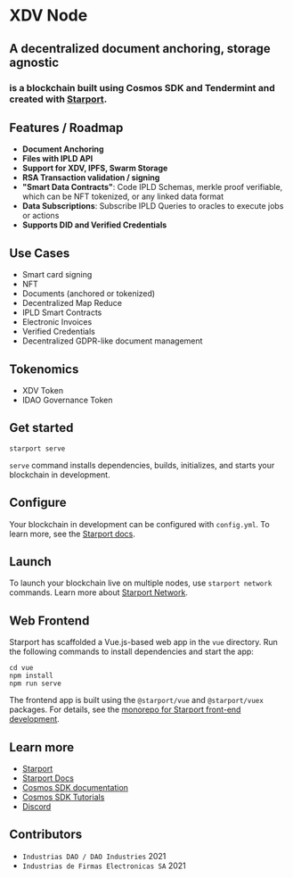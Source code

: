 # XDV Node

## A decentralized document anchoring, storage agnostic
### is a blockchain built using Cosmos SDK and Tendermint and created with [Starport](https://github.com/tendermint/starport).


## Features / Roadmap

- **Document Anchoring**
- **Files with IPLD API**
- **Support for XDV, IPFS, Swarm Storage**
- **RSA Transaction validation / signing**
- **"Smart Data Contracts"**: Code IPLD Schemas, merkle proof verifiable, which can be NFT tokenized, or any linked data format
- **Data Subscriptions**: Subscribe IPLD Queries to oracles to execute jobs or actions
- **Supports DID and Verified Credentials**

## Use Cases

- Smart card signing
- NFT
- Documents (anchored or tokenized)
- Decentralized Map Reduce
- IPLD Smart Contracts
- Electronic Invoices
- Verified Credentials
- Decentralized GDPR-like document management

## Tokenomics

- XDV Token
- IDAO Governance Token
 


## Get started

```
starport serve
```

`serve` command installs dependencies, builds, initializes, and starts your blockchain in development.

## Configure

Your blockchain in development can be configured with `config.yml`. To learn more, see the [Starport docs](https://docs.starport.network).

## Launch

To launch your blockchain live on multiple nodes, use `starport network` commands. Learn more about [Starport Network](https://github.com/tendermint/spn).

## Web Frontend

Starport has scaffolded a Vue.js-based web app in the `vue` directory. Run the following commands to install dependencies and start the app:

```
cd vue
npm install
npm run serve
```

The frontend app is built using the `@starport/vue` and `@starport/vuex` packages. For details, see the [monorepo for Starport front-end development](https://github.com/tendermint/vue).

## Learn more

- [Starport](https://github.com/tendermint/starport)
- [Starport Docs](https://docs.starport.network)
- [Cosmos SDK documentation](https://docs.cosmos.network)
- [Cosmos SDK Tutorials](https://tutorials.cosmos.network)
- [Discord](https://discord.gg/W8trcGV)


## Contributors

- `Industrias DAO / DAO Industries` 2021
- `Industrias de Firmas Electronicas SA` 2021